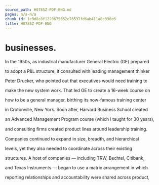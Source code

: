 ```yaml
---
source_path: H0785Z-PDF-ENG.md
pages: n/a-n/a
chunk_id: 1c9d8c8f1220675852e76537fd6ab411a8c330e6
title: H0785Z-PDF-ENG
---
```

# businesses.

In the 1950s, as industrial manufacturer General Electric (GE) prepared

to adopt a P&L structure, it consulted with leading management thinker

Peter Drucker, who pointed out that executives would need training to

make the new system work. That led GE to create a 16-week course on

how to be a general manager, birthing its now-famous training center

in Crotonville, New York. Soon after, Harvard Business School created

an Advanced Management Program course (which I taught for 30 years),

and consulting ﬁrms created product lines around leadership training.

Companies continued to expand in size, breadth, and hierarchical

levels, yet they also needed to coordinate across their existing

structures. A host of companies — including TRW, Bechtel, Citibank,

and Texas Instruments — began to use a matrix arrangement in which

reporting relationships and accountability were shared across product,
